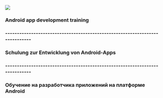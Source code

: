 <img src="[https://i.gifer.com/9kA5.gif](https://i.gifer.com/9kA5.gif)" >

### Android app development training
### ----------------------------------------------------------------------------
### Schulung zur Entwicklung von Android-Apps
### ----------------------------------------------------------------------------
### Обучение на разработчика приложений на платформе Android
